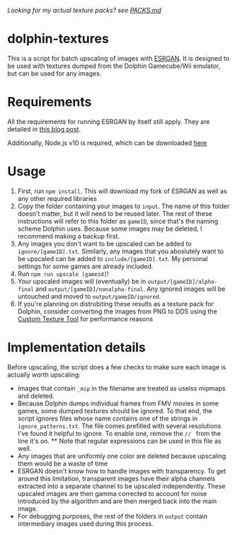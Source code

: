 *Looking for my actual texture packs? see [PACKS.md](PACKS.md)*

# dolphin-textures
This is a script for batch upscaling of images with [ESRGAN](https://github.com/xinntao/ESRGAN). It is designed to be used with textures dumped from the Dolphin Gamecube/Wii emulator, but can be used for any images.

# Requirements
All the requirements for running ESRGAN by itself still apply. They are detailed in [this blog post](https://kingdomakrillic.tumblr.com/post/178254875891/i-figured-out-how-to-get-esrgan-and-sftgan).

Additionally, Node.js v10 is required, which can be downloaded [here](https://nodejs.org/en/download/)

# Usage

1. First, run `npm install`. This will download my fork of ESRGAN as well as any other required libraries
2. Copy the folder containing your images to `input`. The name of this folder doesn't matter, but it will need to be reused later. The rest of these instructions will refer to this folder as `gameID`, since that's the naming scheme Dolphin uses. Because some images may be deleted, I recommend making a backup first.
3. Any images you don't want to be upscaled can be added to `ignore/[gameID].txt`. Similarly, any images that you aboslutely want to be upscaled can be added to `include/[gameID].txt`. My personal settings for some games are already included.
4. Run `npm run upscale [gameid]`!
5. Your upscaled images will (eventually) be in `output/[gameID]/alpha-final` and `output/[gameID]/nonalpha-final`. Any ignored images will be untouched and moved to `output/gameID/ignored`.
6. If you're planning on distrubiting these results as a texture pack for Dolphin, consider converting the images from PNG to DDS using the [Custom Texture Tool](https://forums.dolphin-emu.org/Thread-custom-texture-tool-ps-v38-0) for performance reasons

# Implementation details
Before upscaling, the script does a few checks to make sure each image is actually worth upscaling:
* Images that contain `_mip` in the filename are treated as uselss mipmaps and deleted.
* Because Dolphin dumps individual frames from FMV movies in some games, some dumped textures should be ignored. To that end, the script ignores files whose name contains one of the strings in `ignore_patterns.txt`. The file comes prefilled with several resolutions I've found it helpful to ignore. To enable one, remove the `// ` from the line it's on. 
** Note that regular expressions can be used in this file as well.
* Any images that are uniformly one color are deleted because upscaling them would be a waste of time
* ESRGAN doesn't know how to handle images with transparency. To get around this limitation, transparent images have their alpha channels extracted into a separate channel to be upscaled independently. These upscaled images are then gamma corrected to account for noise introduced by the algorithm and are then merged back into the main image.
* For debugging purposes, the rest of the folders in `output` contain intermediary images used during this process.

